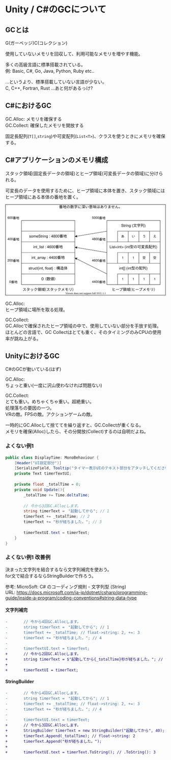 # Unity / C#のGCについて

## GCとは

G(ガーベッジ)C(コレクション)

使用していないメモリを回収して、利用可能なメモリを増やす機能。  

多くの高級言語に標準搭載されている。  
例: Basic, C#, Go, Java, Python, Ruby etc..

...というより、標準搭載していない言語が少ない。  
C, C++, Fortran, Rust ...あと何があるっけ?

## C#におけるGC

GC.Alloc: メモリを確保する  
GC.Collect: 確保したメモリを開放する

固定長配列(`T[]`,`string`)や可変配列(`List<T>`)、クラスを使うときにメモリを確保する。

## C#アプリケーションのメモリ構成

スタック領域(固定長データの領域)とヒープ領域(可変長データの領域)に分けられる。

可変長のデータを使用するために、ヒープ領域に本体を置き、スタック領域にはヒープ領域にある本体の番地を置く。

![メモリ構造](./memory.drawio.svg)

GC.Alloc:  
ヒープ領域に場所を取る処理。

GC.Collect:  
GC.Allocで確保されたヒープ領域の中で、使用していない部分を手放す処理。  
ほとんどの言語で、GC Collectはとても重く、そのタイミングのみCPUの使用率が跳ね上がる。

## UnityにおけるGC

C#のGCが動いている(はず)

GC.Alloc:  
ちょっと重い(一度に沢山使わなければ問題ない)

GC.Collect:  
とても重い。めちゃくちゃ重い。超絶重い。  
処理落ちの要因の一つ。  
VRの敵。FPSの敵。アクションゲームの敵。

一時的にGC.Allocして捨ててを繰り返すと、GC.Collectが重くなる。  
メモリを確保(Alloc)したら、その分開放(Collect)するのは自明だよね。

### よくない例1

```C#
public class DisplayTime: MonoBehaviour {
    [Header("UI設定部分")]
    [SerializeField, Tooltip("タイマー表示UIのテキスト部分をアタッチしてください")]
    private Text timerTextUI;

    private float _totalTime = 0;
    private void Update(){
        _totalTime += Time.deltaTime;

        // 今から3回GC.Allocします。
        string timerText =　"起動してから"; // 1
        timerText += _totalTime; // 2
        timerText += "秒が経ちました。"; // 3

        timerTextUI.text = timerText;
    }
}
```

### よくない例1 改善例

決まった文字列を結合するなら文字列補完を使おう。  
for文で結合するならStringBuilderで作ろう。  

参考: MicroSoft: C# のコーディング規則 - 文字列型 (String)  
URL: <https://docs.microsoft.com/ja-jp/dotnet/csharp/programming-guide/inside-a-program/coding-conventions#string-data-type>

#### 文字列補完

```diff
-       // 今から4回GC.Allocします。
-       string timerText =　"起動してから"; // 1
-       timerText += _totalTime; // float->string: 2, +=: 3
-       timerText += "秒が経ちました。"; // 4
-
-       timerTextUI.text = timerText;
+       // 今から2回GC.Allocします。
+       string timerText = $"起動してから{_totalTime}秒が経ちました。"; // float->string: 1, 文字列結合: 2
+
+       timerTextUI = timerText;
```

#### StringBuilder

```diff
-       // 今から4回GC.Allocします。
-       string timerText =　"起動してから"; // 1
-       timerText += _totalTime; // float->string: 2, +=: 3
-       timerText += "秒が経ちました。"; // 4
-
-       timerTextUI.text = timerText;
+       // 今から3回GC.Allocします。
+       StringBuilder timerText = new StringBuilder("起動してから", 40); // 1
+       timerText.Append(_totalTime); // float->string: 2
+       timerText.Append("秒が経ちました。");
+
+       timerTextUI.text = timerText.ToString(); // .ToString(): 3
```
